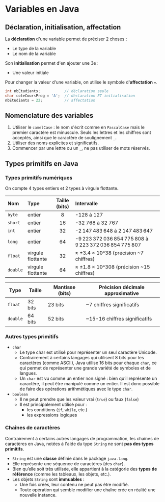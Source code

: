 # Variables en Java

## Déclaration, initialisation, affectation

La **déclaration** d'une variable permet de préciser 2 choses :

- Le type de la variable
- Le nom de la variable

Son **initialisation** permet d'en ajouter une 3e :

- Une valeur initiale

Pour changer la valeur d'une variable, on utilise le symbole d'**affectation** ```=```.

```java
int nbEtudiants;           // déclaration seule
char coteCoursProg = 'A';  // déclaration ET initialisation
nbEtudiants = 22;          // affectation
```

## Nomenclature des variables

1. Utiliser le ```camelCase``` : le nom s'écrit comme en ```PascalCase``` mais le premier caractère est minuscule. Seuls les lettres et les chiffres sont acceptés, ainsi que le caractère de soulignement ```_```.
2. Utiliser des noms explicites et significatifs.
3. Commencer par une lettre ou un ```_```, ne pas utiliser de mots réservés.

## Types primitifs en Java

### Types primitifs numériques

On compte 4 types entiers et 2 types à virgule flottante.

| Nom | Type | Taille (bits) | Intervalle |
|:---|:---|:---:|:---|
| ```byte``` | entier | 8 | -128 à 127 |
| ```short``` | entier | 16 | -32 768 à 32 767 |
| ```int``` | entier | 32 | -2 147 483 648 à 2 147 483 647 |
| ```long``` | entier | 64 | -9 223 372 036 854 775 808 à 9 223 372 036 854 775 807 |
| ```float``` | virgule flottante | 32 | ≈ ±3.4 × 10^38 (précision ~7 chiffres) |
| ```double``` | virgule flottante | 64 | ≈ ±1.8 × 10^308 (précision ~15 chiffres) |

|Type|Taille|Mantisse (bits)|Précision décimale approximative|
|---|---|---|---|
|```float```|32 bits|23 bits|~7 chiffres significatifs|
|```double```|64 bits|52 bits|~15-16 chiffres significatifs|

### Autres types primitifs

- `char`
  - Le type char est utilisé pour représenter un seul caractère Unicode.
  - Contrairement à certains langages qui utilisent 8 bits pour les caractères (comme ASCII), Java utilise 16 bits pour chaque ```char```, ce qui permet de représenter une grande variété de symboles et de langues.
  - Un ```char``` est vu comme un entier non signé : bien qu’il représente un caractère, il peut être manipulé comme un entier. Il est donc possible de faire des opérations arithmétiques avec le type ```char```.
- `boolean`
  - Il ne peut prendre que les valeur vrai (```true```) ou faux (```false```)
  - Il est principalement utilisé pour :
    - les conditions (```if```, ```while```, etc.)
    - les expressions logiques

### Chaînes de caractères

Contrairement à certains autres langages de programmation, les chaînes de caractères en Java, notées à l'aide du type ```String``` ne sont **pas des types primitifs**.

- ```String``` est une **classe** définie dans le package ```java.lang```.
- Elle représente une séquence de caractères (des ```char```).
- Bien qu’elle soit très utilisée, elle appartient à la catégorie des **types de référence** (comme les tableaux, les objets, etc.).
- Les objets ```String``` sont **immuables** :
  - Une fois créés, leur contenu ne peut pas être modifié.
  - Toute opération qui semble modifier une chaîne crée en réalité une nouvelle instance.
